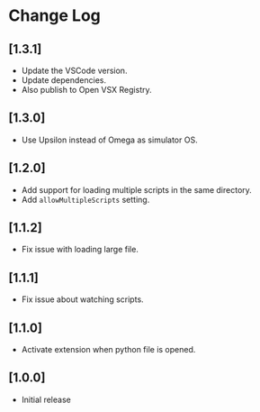 # Change Log

## [1.3.1]

- Update the VSCode version.
- Update dependencies.
- Also publish to Open VSX Registry.

## [1.3.0]

- Use Upsilon instead of Omega as simulator OS.

## [1.2.0]

- Add support for loading multiple scripts in the same directory.
- Add `allowMultipleScripts` setting.

## [1.1.2]

- Fix issue with loading large file.

## [1.1.1]

- Fix issue about watching scripts.

## [1.1.0]

- Activate extension when python file is opened.

## [1.0.0]

- Initial release

